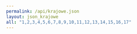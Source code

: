 ```yaml
---
permalink: /api/krajowe.json
layout: json_krajowe
all: "1,2,3,4,5,6,7,8,9,10,11,12,13,14,15,16,17"
---
```

